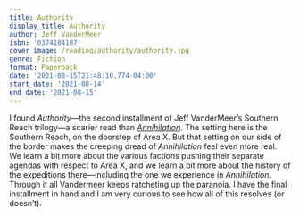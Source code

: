 ```yaml
---
title: Authority
display_title: Authority
author: Jeff VanderMeer
isbn: '0374104107'
cover_image: /reading/authority/authority.jpg
genre: Fiction
format: Paperback
date: '2021-08-15T21:48:10.774-04:00'
start_date: '2021-08-14'
end_date: '2021-08-15'
---
```


I found *Authority*—the second installment of Jeff VanderMeer’s Southern Reach trilogy—a scarier read than [*Annihilation*](/reading/annihilation/). The setting here is the Southern Reach, on the doorstep of Area X. But that setting on our side of the border makes the creeping dread of *Annihilation* feel even more real. We learn a bit more about the various factions pushing their separate agendas with respect to Area X, and we learn a bit more about the history of the expeditions there—including the one we experience in *Annihilation*. Through it all Vandermeer keeps ratcheting up the paranoia. I have the final installment in hand and I am very curious to see how all of this resolves (or doesn’t).